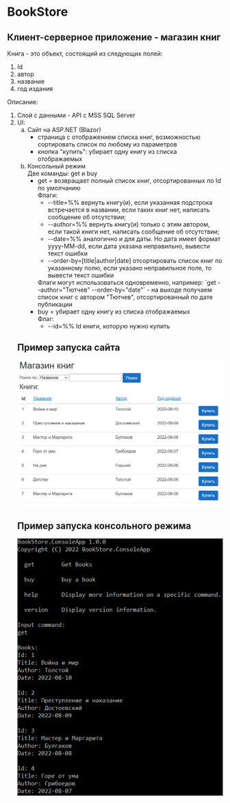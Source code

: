 # BookStore

## Клиент-серверное приложение - магазин книг

Книга - это объект, состоящий из следующих полей:
<ol>
	<li>Id</li>
	<li>автор</li>
	<li>название</li>
	<li>год издания</li>
</ol>

Описание:
<ol>
  <li>Слой с данными - API с MSS SQL Server</li>

  <li>UI:
    <ol type="a">
      <li>
        Сайт на ASP.NET (Blazor)
        <ul>
          <li>
            страница с отображением списка книг, возможностью сортировать список по любому из параметров
          </li>
          <li>
            кнопка "купить": убирает одну книгу из списка отображаемых
          </li>
        </ul>
      </li>
      <li>
        Консольный режим
        </br>
        Две команды: get и buy
        </br>
        <ul>
          <li>
            get = возвращает полный список книг, отсортированных по Id по умолчанию
            </br>
            Флаги:
            <ul type="circle">
              <li>
                --title=%% вернуть книгу(и), если указанная подстрока встречается в названии, если таких книг нет, написать сообщение об отсутствии;
              </li>
              <li>
                --author=%% вернуть книгу(и) только с этим автором, если такой книги нет, написать сообщение об отсутствии;
              </li>
              <li>
                --date=%% аналогично и для даты. Но дата имеет формат yyyy-MM-dd, если дата указана неправильно, вывести текст ошибки
              </li>
              <li>
                --order-by=[title|author|date] отсортировать список книг по указанному полю, если указано неправильное поле, то вывести текст ошибки
              </li>
            </ul>
            Флаги могут использоваться одновременно, например: `get --author="Тютчев" --order-by="date"` - на выходе получаем список книг с автором "Тютчев", отсортированный по дате публикации
          </li>
          <li>
            buy = убирает одну книгу из списка отображаемых
            <br>
            Флаг:
            <ul type="circle">
              <li>
                --id=%% Id книги, которую нужно купить
              </li>
            </ul>
          </li>
        </ul>
      </li>
    </ul>
  </li>
</ol>

## Пример запуска сайта
![alt text](https://github.com/val-ugs/UDevMe.BookStore/blob/master/BlazorWebImage.PNG?raw=true)

## Пример запуска консольного режима
![alt text](https://github.com/val-ugs/UDevMe.BookStore/blob/master/ConsoleAppImage.PNG?raw=true)
